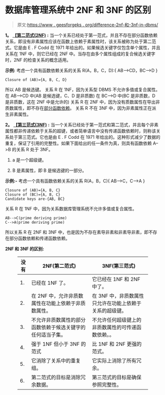 # 数据库管理系统中 2NF 和 3NF 的区别

> 原文:[https://www . geesforgeks . org/difference-2nf-和-3nf-in-dbms/](https://www.geeksforgeeks.org/difference-between-2nf-and-3nf-in-dbms/)

**1。** [**【第二范式(2NF)**](https://www.geeksforgeeks.org/second-normal-form-2nf/) **:**
当一个关系已经处于第一范式，并且不存在部分函数依赖关系，即没有非素属性应该在函数上依赖于素属性时，该关系被称为处于第二范式。它是由 E . F Codd 在 1971 年给出的。如果候选关键字仅包含单个属性，并且关系在 1NF 中，则它已经在 2NF 中。当存在由多个属性组成的复合候选关键字时，2NF 的检查关系的概念适用。

**示例:**
考虑一个具有函数依赖关系的关系 R(A，B，C，D):{ AB–>CD，BC–>D }

```
Closure of (AB)={A, B, C, D} 
```

所以 AB 是候选键。
关系 R 在 1NF，因为关系型 DBMS 不允许多值或复合属性。
在 AB–>CD 中(AB 是候选键，C、D 是非质数)
在 BC–>D 中(BC 是非质数，D 是非质数，这在 2NF 中是允许的)
关系 R 在 2NF 中，因为没有质数属性在导出非质数属性，即不存在[部分函数依赖](https://practice.geeksforgeeks.org/problems/differentiate-between-full-functional-dependency-and-partial-dependency)。
关系 R 不在 3NF 中，因为非素属性正在派生非素属性。

**2。** [**【第三范式(3NF)**](https://www.geeksforgeeks.org/third-normal-form-3nf/) **:**
当一个关系已经处于第一范式和第二范式，并且每个非素属性都非传递依赖于关系的超键，或者简单语言中没有传递函数依赖时，则称该关系处于第三范式。它也是由 E . F Codd 在 1971 年给出的。这种形式减少了数据的重复，保证了引用的完整性。如果下面给出的任一条件为真，则具有函数依赖 A–>B 的关系 R 处于 3NF。

1.  a 是一个超级键。

2.  B 是素属性，即 B 是候选键的一部分。

**示例:-**
考虑一个具有函数依赖关系的关系 R(A，B，C){ AB–>C，C–>A }

```
Closure of (AB)={A, B, C}
Closure of (BC)={A, B, C}
Candidate keys are-{AB, BC} 
```

关系 R 在 1NF 中，因为关系数据库管理系统不允许多值或复合属性。

```
AB-->C(prime deriving prime)
C-->A(prime deriving prime)
```

所以关系 R 在 2NF 和 3NF 中，也是因为不存在素导非素和非素导非素，即不存在部分函数依赖和传递函数依赖。

**2NF 和 3NF 的区别:**

<figure class="table">

| 没有 | 2NF(第二范式) | 3NF(第三范式) |
| --- | --- | --- |
| 1. | 已经在 1NF 了。 | 它已经在 1NF 和 2NF 中了。 |
| 2. | 在 2NF 中，允许非质数属性在功能上依赖于非质数属性。 | 在 3NF 中，非质数属性只允许在功能上依赖于关系的超级键。 |
| 3. | 不允许非质数属性的部分函数依赖于候选关键字的任何适当子集。 | 不允许任何超级键上的非质数属性的可传递函数依赖。。 |
| 4. | 强于 1NF 但小于 3NF 的范式 | 比 1NF 和 2NF 更强的范式。 |
| 5. | 它消除了关系中的重复组。 | 它实际上消除了所有冗余。 |
| 6. | 第二范式的目标是消除冗余数据。 | 第三范式的目标是确保参照完整性。 |

</figure>